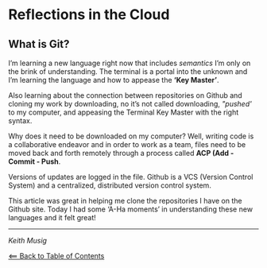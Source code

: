 # Reflections in the Cloud
## What is Git?

I’m learning a new language right now that includes *semantics* I’m only on the brink of understanding. The terminal is a portal into the unknown and I’m learning the language and how to appease the **‘Key Master’**.

Also learning about the connection between repositories on Github and cloning my work by downloading, no it’s not called downloading, *"pushed'* to my computer, and appeasing the Terminal Key Master with the right syntax.

Why does it need to be downloaded on my computer? Well, writing code is a collaborative endeavor and in order to work as a team, files need to be moved back and forth remotely through a process called **ACP (Add - Commit - Push**.

Versions of updates are logged in the file. Github is a VCS (Version Control System) and a centralized, distributed version control system.

This article was great in helping me clone the repositories I have on the Github site. Today I had some ‘A-Ha moments’ in understanding these new languages and it felt great!
______________________________________

*Keith Musig*

[<== Back to Table of Contents](../readme.md)
